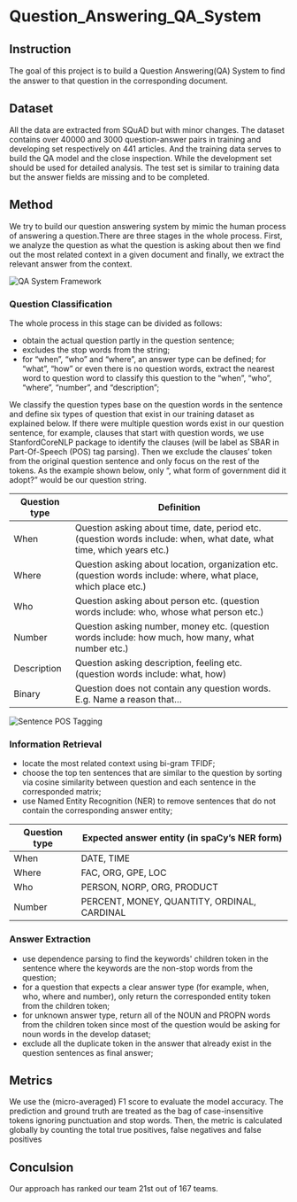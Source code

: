 # Question_Answering_QA_System

## Instruction

The goal of this project is to build a Question Answering(QA) System to ﬁnd the answer to that question in the corresponding document.

## Dataset

All the data are extracted from SQuAD but with minor changes. The dataset contains over 40000 and 3000 question-answer pairs in training and developing set respectively on 441 articles. And the training data serves to build the QA model and the close inspection. While the development set should be used for detailed analysis. The test set is similar to training data but the answer fields are missing and to be completed. 

## Method

We try to build our question answering system by mimic the human process of answering a question.There are three stages in the whole process. First, we analyze the question as what the question is asking about then we find out the most related context in a given document and finally, we extract the relevant answer from the context.

![QA System Framework](https://github.com/gaoxiangyu369/Question_Answering_QA_System/blob/master/images/Picture1.png)

### Question Classification

The whole process in this stage can be divided as follows:

* obtain the actual question partly in the question sentence;
* excludes the stop words from the string;
* for “when”, “who” and “where”, an answer type can be defined; for “what”, “how” or even there is no question words, extract the nearest word to question word to classify this question to the “when”, “who”, “where”, “number”, and “description”;

We classify the question types base on the question words in the sentence and define six types of question that exist in our training dataset as explained below. If there were multiple question words exist in our question sentence, for example, clauses that start with question words, we use StanfordCoreNLP package to identify the clauses (will be label as SBAR in Part-Of-Speech (POS) tag parsing). Then we exclude the clauses’ token from the original question sentence and only focus on the rest of the tokens. As the example shown below, only “, what form of government did it adopt?” would be our question string. 

Question type | Definition
------------ | -------------
When | Question asking about time, date, period etc. (question words include: when, what date, what time, which years etc.)
Where | Question asking about location, organization etc. (question words include: where, what place, which place etc.)
Who | Question asking about person etc. (question words include: who, whose what person etc.)
Number | Question asking number, money etc. (question words include: how much, how many, what number etc.)
Description | Question asking description, feeling etc. (question words include: what, how)
Binary | Question does not contain any question words. E.g.  Name a reason that…

![Sentence POS Tagging](https://github.com/gaoxiangyu369/Question_Answering_QA_System/blob/master/images/Picture2.png)

### Information Retrieval

* locate the most related context using bi-gram TFIDF;
* choose the top ten sentences that are similar to the question by sorting via cosine similarity between question and each sentence in the corresponded matrix;
* use Named Entity Recognition (NER) to remove sentences that do not contain the corresponding answer entity;

Question type | Expected answer entity (in spaCy’s NER form)
------------ | -------------
When | DATE, TIME
Where | FAC, ORG, GPE, LOC
Who | PERSON, NORP, ORG, PRODUCT
Number | PERCENT, MONEY, QUANTITY, ORDINAL, CARDINAL

### Answer Extraction

* use dependence parsing to find the keywords' children token in the sentence where the keywords are the non-stop words from the question;
* for a question that expects a clear answer type (for example, when, who, where and number), only return the corresponded entity token from the children token;
* for unknown answer type, return all of the NOUN and PROPN words from the children token since most of the question would be asking for noun words in the develop dataset;
* exclude all the duplicate token in the answer that already exist in the question sentences as final answer;

## Metrics

We use the (micro-averaged) F1 score to evaluate the model accuracy. The prediction and ground truth are treated as the bag of case-insensitive tokens ignoring punctuation and stop words. Then, the metric is calculated globally by counting the total true positives, false negatives and false positives

## Conculsion

Our approach has ranked our team 21st out of 167 teams.
